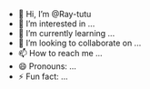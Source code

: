 - 👋 Hi, I’m @Ray-tutu
- 👀 I’m interested in ...
- 🌱 I’m currently learning ...
- 💞️ I’m looking to collaborate on ...
- 📫 How to reach me ...
- 😄 Pronouns: ...
- ⚡ Fun fact: ...

<!---
Ray-tutu/Ray-tutu is a ✨ special ✨ repository because its `README.md` (this file) appears on your GitHub profile.
You can click the Preview link to take a look at your changes.
--->
